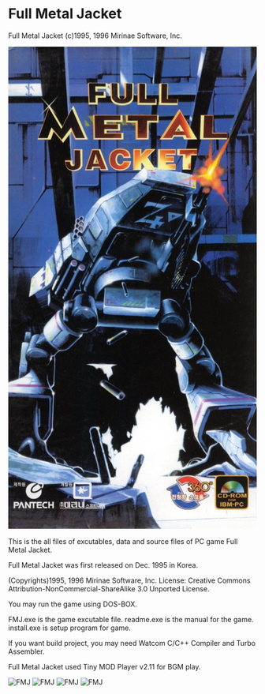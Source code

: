 # Full Metal Jacket
Full Metal Jacket (c)1995, 1996 Mirinae Software, Inc.

![FMJ](fullmetaljacket.jpg)

This is the all files of excutables, data and source files of PC game Full Metal Jacket.

Full Metal Jacket was first released on Dec. 1995 in Korea.

(Copyrights)1995, 1996 Mirinae Software, Inc. 
License: Creative Commons Attribution-NonCommercial-ShareAlike 3.0 Unported License.

You may run the game using DOS-BOX.

FMJ.exe is the game excutable file. readme.exe is the manual for the game. install.exe is setup program for game.

If you want build project, you may need Watcom C/C++ Compiler and Turbo Assembler.

Full Metal Jacket used Tiny MOD Player v2.11 for BGM play.

![FMJ](fullmetaljacket-1.jpg) ![FMJ](fullmetaljacket-3.jpg) ![FMJ](fullmetaljacket-4.jpg) ![FMJ](fullmetaljacket-5.jpg)
